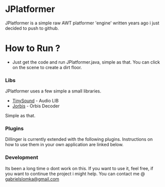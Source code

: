 # JPlatformer

JPlatformer is a simple raw AWT platformer 'engine' written years ago i just decided to push to github.

# How to Run ?

  - Just get the code and run JPlatformer.java, simple as that.
  You can click on the scene to create a dirt floor.

### Libs

JPlatformer uses a few simple a small libraries.

* [TinySound](https://github.com/finnkuusisto/TinySound) - Audio LIB
* [Jorbis](http://www.jcraft.com/jorbis/) - Orbis Decoder

Simple as that.


### Plugins

Dillinger is currently extended with the following plugins. Instructions on how to use them in your own application are linked below.

### Development

Its been a long time o dont work on this. If you want to use it, feel free, if you want to continue the project i might help. You can contact me @ gabrielslomka@gmail.com
